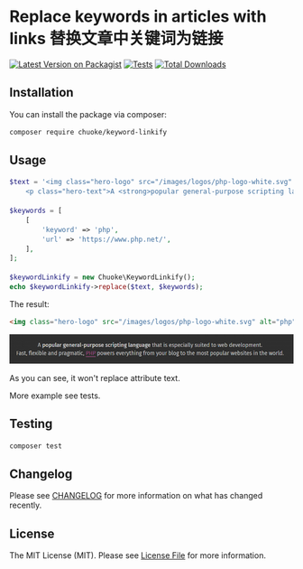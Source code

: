# Replace keywords in articles with links 替换文章中关键词为链接

[![Latest Version on Packagist](https://img.shields.io/packagist/v/chuoke/keyword-linkify.svg?style=flat-square)](https://packagist.org/packages/chuoke/keyword-linkify)
[![Tests](https://github.com/chuoke/keyword-linkify/actions/workflows/run-tests.yml/badge.svg?branch=master)](https://github.com/chuoke/keyword-linkify/actions/workflows/run-tests.yml)
[![Total Downloads](https://img.shields.io/packagist/dt/chuoke/keyword-linkify.svg?style=flat-square)](https://packagist.org/packages/chuoke/keyword-linkify)

## Installation

You can install the package via composer:

```bash
composer require chuoke/keyword-linkify
```

## Usage

```php
$text = '<img class="hero-logo" src="/images/logos/php-logo-white.svg" alt="php" width="240" height="120">
    <p class="hero-text">A <strong>popular general-purpose scripting language</strong> that is especially suited to web development.<br>Fast, flexible and pragmatic, PHP powers everything from your blog to the most popular websites in the world.</p>';

$keywords = [
    [
        'keyword' => 'php',
        'url' => 'https://www.php.net/',
    ],
];

$keywordLinkify = new Chuoke\KeywordLinkify();
echo $keywordLinkify->replace($text, $keywords);

```

The result:

```html
<img class="hero-logo" src="/images/logos/php-logo-white.svg" alt="php" width="240" height="120"><p class="hero-text">A <strong>popular general-purpose scripting language</strong> that is especially suited to web development.<br>Fast, flexible and pragmatic, <a target="blank" href="https://www.php.net/" title="PHP">PHP</a> powers everything from your blog to the most popular websites in the world.</p>
```
![](./imgs/example-1.png)

As you can see, it won't replace attribute text.

More example see tests.

## Testing

```bash
composer test
```

## Changelog

Please see [CHANGELOG](CHANGELOG.md) for more information on what has changed recently.

## License

The MIT License (MIT). Please see [License File](LICENSE.md) for more information.
